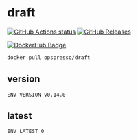 # draft

[![GitHub Actions status](https://github.com/opspresso/draft/workflows/Build-Push/badge.svg)](https://github.com/opspresso/draft/actions)
[![GitHub Releases](https://img.shields.io/github/release/opspresso/draft.svg)](https://github.com/opspresso/draft/releases)

[![DockerHub Badge](http://dockeri.co/image/opspresso/draft)](https://hub.docker.com/r/opspresso/draft/)

```bash
docker pull opspresso/draft
```

## version

```
ENV VERSION v0.14.0
```

## latest

```
ENV LATEST 0
```
